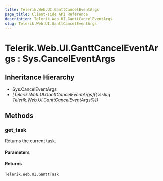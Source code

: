 ```yaml
---
title: Telerik.Web.UI.GanttCancelEventArgs
page_title: Client-side API Reference
description: Telerik.Web.UI.GanttCancelEventArgs
slug: Telerik.Web.UI.GanttCancelEventArgs
---
```


# Telerik.Web.UI.GanttCancelEventArgs : Sys.CancelEventArgs

## Inheritance Hierarchy

* Sys.CancelEventArgs
* *[Telerik.Web.UI.GanttCancelEventArgs]({%slug Telerik.Web.UI.GanttCancelEventArgs%})*

## Methods

### get_task

Returns the current task. 

#### Parameters

#### Returns

`Telerik.Web.UI.GanttTask`